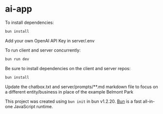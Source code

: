 # ai-app

To install dependencies:

```bash
bun install
```

Add your own OpenAI API Key in server/.env

To run client and server concurrently:

```bash
bun run dev
```

Be sure to install dependencies on the client and server repos:

```bash
bun install
```

Update the chatbox.txt and server/prompts/\*\*.md markdown file to focus on a different entity/business in place of the example Belmont Park

This project was created using `bun init` in bun v1.2.20. [Bun](https://bun.com) is a fast all-in-one JavaScript runtime.
